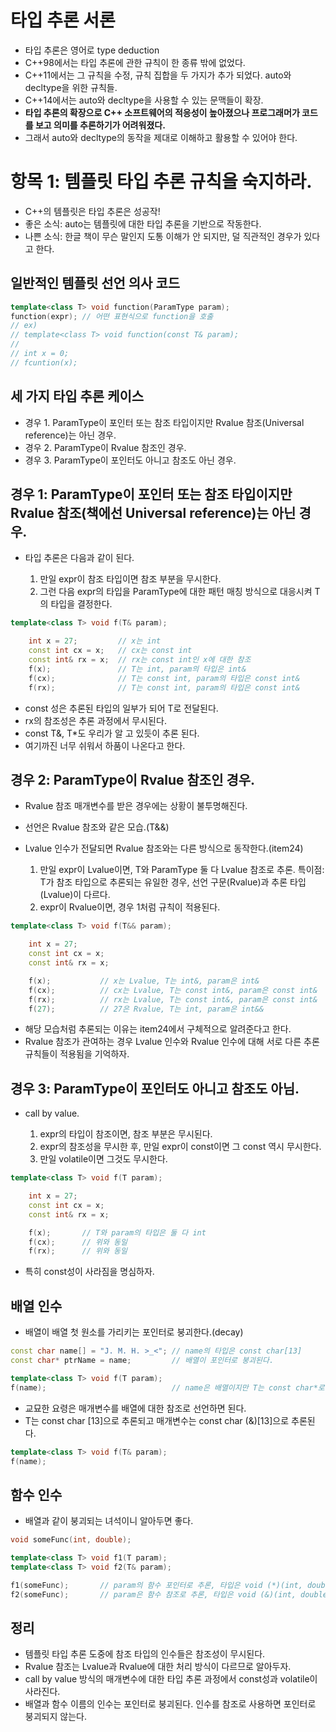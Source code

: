 # 타입 추론 서론

* 타입 추론은 영어로 type deduction
* C++98에서는 타입 추론에 관한 규칙이 한 종류 밖에 없었다.
* C++11에서는 그 규칙을 수정, 규칙 집합을 두 가지가 추가 되었다. auto와 decltype을 위한 규칙들.
* C++14에서는 auto와 decltype을 사용할 수 있는 문맥들이 확장.
* **타입 추론의 확장으로 C++ 소프트웨어의 적응성이 높아졌으나 프로그래머가 코드를 보고 의미를 추론하기가 어려워졌다.**
* 그래서 auto와 decltype의 동작을 제대로 이해하고 활용할 수 있어야 한다.

# 항목 1: 템플릿 타입 추론 규칙을 숙지하라.

* C++의 템플릿은 타입 추론은 성공작!
* 좋은 소식: auto는 템플릿에 대한 타입 추론을 기반으로 작동한다.
* 나쁜 소식: 한글 책이 무슨 말인지 도통 이해가 안 되지만, 덜 직관적인 경우가 있다고 한다.

## 일반적인 템플릿 선언 의사 코드

```cpp
template<class T> void function(ParamType param);
function(expr); // 어떤 표현식으로 function을 호출
// ex)
// template<class T> void function(const T& param);
//
// int x = 0;
// fcuntion(x);
```

## 세 가지 타입 추론 케이스

* 경우 1. ParamType이 포인터 또는 참조 타입이지만 Rvalue 참조(Universal reference)는 아닌 경우.
* 경우 2. ParamType이 Rvalue 참조인 경우.
* 경우 3. ParamType이 포인터도 아니고 참조도 아닌 경우.

## 경우 1: ParamType이 포인터 또는 참조 타입이지만 Rvalue 참조(책에선 Universal reference)는 아닌 경우.

* 타입 추론은 다음과 같이 된다.

    1. 만일 expr이 참조 타입이면 참조 부분을 무시한다.
    2. 그런 다음 expr의 타입을 ParamType에 대한 패턴 매칭 방식으로 대응시켜 T의 타입을 결정한다.

```cpp
template<class T> void f(T& param);

    int x = 27;         // x는 int
    const int cx = x;   // cx는 const int
    const int& rx = x;  // rx는 const int인 x에 대한 참조
    f(x);               // T는 int, param의 타입은 int&
    f(cx);              // T는 const int, param의 타입은 const int&
    f(rx);              // T는 const int, param의 타입은 const int&
```

* const 성은 추론된 타입의 일부가 되어 T로 전달된다.
* rx의 참조성은 추론 과정에서 무시된다.
* const T&, T*도 우리가 알 고 있듯이 추론 된다.
* 여기까진 너무 쉬워서 하품이 나온다고 한다.

## 경우 2: ParamType이 Rvalue 참조인 경우.

* Rvalue 참조 매개변수를 받은 경우에는 상황이 불투명해진다.
* 선언은 Rvalue 참조와 같은 모습.(T&&)
* Lvalue 인수가 전달되면 Rvalue 참조와는 다른 방식으로 동작한다.(item24)

    1. 만일 expr이 Lvalue이면, T와 ParamType 둘 다 Lvalue 참조로 추론. 특이점: T가 참조 타입으로 추론되는 유일한 경우, 선언 구문(Rvalue)과 추론 타입(Lvalue)이 다르다.
    2. expr이 Rvalue이면, 경우 1처럼 규칙이 적용된다.

```cpp
template<class T> void f(T&& param);

    int x = 27;
    const int cx = x;
    const int& rx = x;

    f(x);           // x는 Lvalue, T는 int&, param은 int&
    f(cx);          // cx는 Lvalue, T는 const int&, param은 const int&
    f(rx);          // rx는 Lvalue, T는 const int&, param은 const int&
    f(27);          // 27은 Rvalue, T는 int, param은 int&&
```

* 해당 모습처럼 추론되는 이유는 item24에서 구체적으로 알려준다고 한다.
* Rvalue 참조가 관여하는 경우 Lvalue 인수와 Rvalue 인수에 대해 서로 다른 추론 규칙들이 적용됨을 기억하자.

## 경우 3: ParamType이 포인터도 아니고 참조도 아님.

* call by value.

    1. expr의 타입이 참조이면, 참조 부분은 무시된다.
    2. expr의 참조성을 무시한 후, 만일 expr이 const이면 그 const 역시 무시한다.
    3. 만일 volatile이면 그것도 무시한다.

```cpp
template<class T> void f(T param);

    int x = 27;
    const int cx = x;
    const int& rx = x;

    f(x);       // T와 param의 타입은 둘 다 int
    f(cx);      // 위와 동일
    f(rx);      // 위와 동일
```

* 특히 const성이 사라짐을 명심하자.

## 배열 인수

* 배열이 배열 첫 원소를 가리키는 포인터로 붕괴한다.(decay)

```cpp
const char name[] = "J. M. H. >_<"; // name의 타입은 const char[13]
const char* ptrName = name;         // 배열이 포인터로 붕괴된다.

template<class T> void f(T param);
f(name);                            // name은 배열이지만 T는 const char*로 추론된다.
```

* 교묘한 요령은 매개변수를 배열에 대한 참조로 선언하면 된다.
* T는 const char [13]으로 추론되고 매개변수는 const char (&)[13]으로 추론된다.

```cpp
template<class T> void f(T& param);
f(name);
```

## 함수 인수

* 배열과 같이 붕괴되는 녀석이니 알아두면 좋다.

```cpp
void someFunc(int, double);

template<class T> void f1(T param);
template<class T> void f2(T& param);

f1(someFunc);       // param의 함수 포인터로 추론, 타입은 void (*)(int, double)
f2(someFunc);       // param은 함수 참조로 추론, 타입은 void (&)(int, double)
```

## 정리

* 템플릿 타입 추론 도중에 참조 타입의 인수들은 참조성이 무시된다.
* Rvalue 참조는 Lvalue과 Rvalue에 대한 처리 방식이 다르므로 알아두자.
* call by value 방식의 매개변수에 대한 타입 추론 과정에서 const성과 volatile이 사라진다.
* 배열과 함수 이름의 인수는 포인터로 붕괴된다. 인수를 참조로 사용하면 포인터로 붕괴되지 않는다.